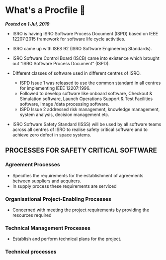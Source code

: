 # What's a Procfile 👀

**_Posted on 1 Jul, 2019_**

- ISRO is having ISRO Software Process Document (ISPD) based on IEEE 12207:2015 framework for
software life cycle activities.

- ISRO came up with ISES 92 (ISRO Software Engineering Standards).
- ISRO Software Control Board (ISCB) came into existence which brought out “ISRO Software Process
Document” (ISPD).
- Different classes of software used in different centres of ISRO.
  - ISPD Issue 1 was released to use the common standard in all centres for implementing IEEE
12207:1996.
  - Followed to develop software like onboard software, Checkout & Simulation software, Launch Operations Support & Test Facilities software, Image /data processing software.
  - ISPD Issue 2 addressed risk management, knowledge management, system analysis, decision management etc.

- ISRO Software Safety Standard (ISSS) will be used by all software teams across all centres of ISRO to realise safety critical software and to achieve zero defect in space systems.


## PROCESSES FOR SAFETY CRITICAL SOFTWARE

### Agreement Processes

- Specifies the requirements for the establishment of agreements between suppliers and acquirers.
- In supply process these requirements are serviced

### Organisational Project-Enabling Processes

- Concerned with meeting the project requirements by providing the resources required

### Technical Management Processes

- Establish and perform technical plans for the project.

### Technical processes
